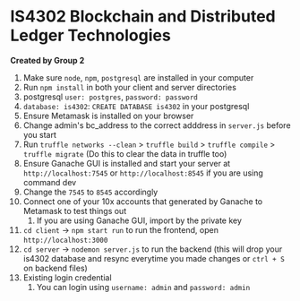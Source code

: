 # IS4302 Blockchain and Distributed Ledger Technologies

**Created by Group 2**

1. Make sure `node`, `npm`, `postgresql` are installed in your computer
1. Run `npm install` in both your client and server directories
1. postgresql `user: postgres`, `password: password`
1. `database: is4302`: `CREATE DATABASE is4302` in your postgresql
1. Ensure Metamask is installed on your browser
1. Change admin's bc_address to the correct adddress in `server.js` before you start
1. Run `truffle networks --clean` > `truffle build` > `truffle compile` > `truffle migrate` (Do this to clear the data in truffle too)
1. Ensure Ganache GUI is installed and start your server at `http://localhost:7545` or `http://localhost:8545` if you are using command dev
1. Change the `7545` to `8545` accordingly
1. Connect one of your 10x accounts that generated by Ganache to Metamask to test things out
   1. If you are using Ganache GUI, import by the private key
1. `cd client` -> `npm start run` to run the frontend, open `http://localhost:3000`
1. `cd server` -> `nodemon server.js` to run the backend (this will drop your is4302 database and resync everytime you made changes or `ctrl + S` on backend files)
1. Existing login credential
   1. You can login using `username: admin` and `password: admin`
